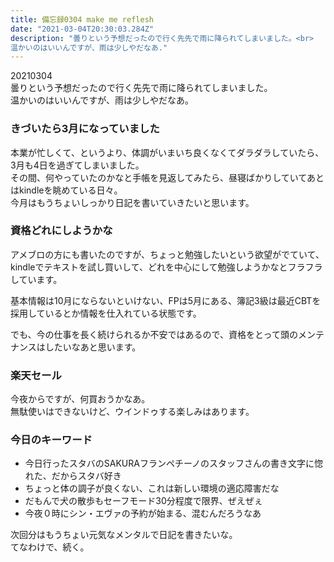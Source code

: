 ```yaml
---
title: 備忘録0304 make me reflesh
date: "2021-03-04T20:30:03.284Z"
description: "曇りという予想だったので行く先先で雨に降られてしまいました。<br>
温かいのはいいんですが、雨は少しやだなあ."
---
```


20210304<br>
曇りという予想だったので行く先先で雨に降られてしまいました。<br>
温かいのはいいんですが、雨は少しやだなあ。<br>
 

### きづいたら3月になっていました
本業が忙しくて、というより、体調がいまいち良くなくてダラダラしていたら、3月も4日を過ぎてしまいました。<br>
その間、何やっていたのかなと手帳を見返してみたら、昼寝ばかりしていてあとはkindleを眺めている日々。<br>
今月はもうちょいしっかり日記を書いていきたいと思います。<br>

 

### 資格どれにしようかな

アメブロの方にも書いたのですが、ちょっと勉強したいという欲望がでていて、kindleでテキストを試し買いして、どれを中心にして勉強しようかなとフラフラしています。<br>

基本情報は10月にならないといけない、FPは5月にある、簿記3級は最近CBTを採用しているとか情報を仕入れている状態です。<br>

でも、今の仕事を長く続けられるか不安ではあるので、資格をとって頭のメンテナンスはしたいなあと思います。<br>

 

### 楽天セール
今夜からですが、何買おうかなあ。<br>
無駄使いはできないけど、ウインドゥする楽しみはあります。<br>

 

### 今日のキーワード
- 今日行ったスタバのSAKURAフランペチーノのスタッフさんの書き文字に惚れた、だからスタバ好き
- ちょっと体の調子が良くない、これは新しい環境の適応障害だな
- だもんで犬の散歩もセーフモード30分程度で限界、ぜえぜぇ
- 今夜０時にシン・エヴァの予約が始まる、混むんだろうなあ

 

次回分はもうちょい元気なメンタルで日記を書きたいな。<br>
てなわけで、続く。
